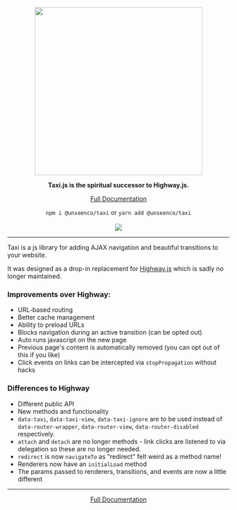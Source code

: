 <p align="center">
<img width="380" src="https://user-images.githubusercontent.com/3481634/181377879-5f972dd8-ea10-4f5b-be44-5a23edfd3d5a.svg">
</p>

<p align="center"><strong>Taxi.js is the spiritual successor to Highway.js.</strong></p>

<p align="center"><a href="https://taxi.js.org" target="_blank">Full Documentation</a></p>

<p align="center">
  <code>npm i @unseenco/taxi</code> or <code>yarn add @unseenco/taxi</code>
  <br><br>
  <a href="https://www.npmjs.com/package/@unseenco/taxi" target="_blank"><img src="https://img.shields.io/npm/v/@unseenco/taxi?color=F4BA00&style=flat-square"></a>
</p>

----

Taxi is a js library for adding AJAX navigation and beautiful transitions to your website.

It was designed as a drop-in replacement for [Highway.js](https://github.com/Dogstudio/highway) which is sadly no longer maintained.

### Improvements over Highway:

* URL-based routing
* Better cache management
* Ability to preload URLs
* Blocks navigation during an active transition (can be opted out)
* Auto runs javascript on the new page
* Previous page's content is automatically removed (you can opt out of this if you like)
* Click events on links can be intercepted via `stopPropagation` without hacks


### Differences to Highway
* Different public API
* New methods and functionality
* `data-taxi`, `data-taxi-view`, `data-taxi-ignore` are to be used instead of `data-router-wrapper`, `data-router-view`, `data-router-disabled` respectively.
* `attach` and `detach` are no longer methods - link clicks are listened to via delegation so these are no longer needed.
* `redirect` is now `navigateTo` as "redirect" felt weird as a method name!
* Renderers now have an `initialLoad` method
* The params passed to renderers, transitions, and events are now a little different

----

<p align="center"><a href="https://taxi.js.org" target="_blank">Full Documentation</a></p>
